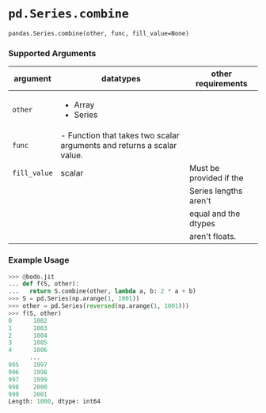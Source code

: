 # `pd.Series.combine`

`pandas.Series.combine(other, func, fill_value=None)`

### Supported Arguments

| argument | datatypes | other requirements |
|-----------------|-----------------------------------------------------------------------------|---------------------------|
| `other` | <ul><li> Array </li><li> Series </li></ul> | |
| `func` | - Function that takes two scalar arguments and returns a scalar value. | |
| `fill_value` | scalar | Must be provided if the |
| | | Series lengths aren't |
| | | equal and the dtypes |
| | | aren't floats. |

### Example Usage

```py
>>> @bodo.jit
... def f(S, other):
...   return S.combine(other, lambda a, b: 2 * a + b)
>>> S = pd.Series(np.arange(1, 1001))
>>> other = pd.Series(reversed(np.arange(1, 1001)))
>>> f(S, other)
0      1002
1      1003
2      1004
3      1005
4      1006
      ...
995    1997
996    1998
997    1999
998    2000
999    2001
Length: 1000, dtype: int64
```
